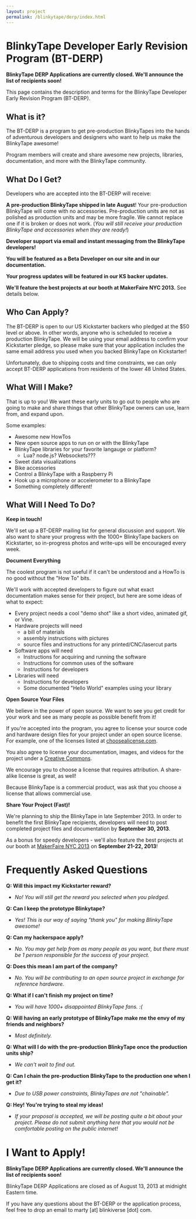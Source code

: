 ```yaml
---
layout: project
permalink: /blinkytape/derp/index.html
---
```


# BlinkyTape Developer Early Revision Program (BT-DERP)

**BlinkyTape DERP Applications are currently closed. We'll announce the
list of recipients soon!**

This page contains the description and terms for the BlinkyTape
Developer Early Revision Program (BT-DERP).

## What is it?

The BT-DERP is a program to get pre-production BlinkyTapes into the hands of
adventurous developers and designers who want to help us make the BlinkyTape
awesome!

Program members will create and share awesome new projects,
libraries, documentation, and more with the BlinkyTape community.

## What Do I Get?

Developers who are accepted into the BT-DERP will receive:

**A pre-production BlinkyTape shipped in late August**! Your pre-production
BlinkyTape will come with no accessories. Pre-production units are not as
polished as production units and may be more fragile. We cannot replace one if
it is broken or does not work. (*You will still receive your production BlinkyTape and accessories when they are ready!*)

**Developer support via email and instant messaging from the BlinkyTape developers!**

**You will be featured as a Beta Developer on our site and in our documentation.**

**Your progress updates will be featured in our KS backer updates.**

**We'll feature the best projects at our booth at MakerFaire NYC 2013.** See details below.

## Who Can Apply?

The BT-DERP is open to our US Kickstarter backers who pledged at the $50 level
or above.  In other words, anyone who is scheduled to receive a production BlinkyTape.
We will be using your email address to confirm your Kickstarter pledge, so
please make sure that your application includes the same email address you used
when you backed BlinkyTape on Kickstarter!

Unfortunately, due to shipping costs and time constraints, we can only accept
BT-DERP applications from residents of the lower 48 United States.

## What Will I Make?

That is up to you! We want these early units to go out to people who are going
to make and share things that other BlinkyTape owners can use, learn from, and
expand upon.

Some examples:

* Awesome new HowTos
* New open source apps to run on or with the BlinkyTape
* BlinkyTape libraries for your favorite langauge or platform?
	* Lua? node.js? Websockets???
* Sweet data visualizations
* Bike accessories
* Control a BlinkyTape with a Raspberry Pi
* Hook up a microphone or accelerometer to a BlinkyTape
* Something completely different!

## What Will I Need To Do?

**Keep in touch!**

We'll set up a BT-DERP mailing list for general discussion and support. We also
want to share your progress with the 1000+ BlinkyTape backers on Kickstarter, so
in-progress photos and write-ups will be encouraged every week.

**Document Everything**

The coolest program is not useful if it can't be understood and a HowTo is no
good without the "How To" bits.

We'll work with accepted developers to figure out what exact documentation makes
sense for their project, but here are some ideas of what to expect:

* Every project needs a cool "demo shot" like a short video, animated gif, or Vine.
* Hardware projects will need
	* a bill of materials
	* assembly instructions with pictures
	* source files and instructions for any printed/CNC/lasercut parts
* Software apps will need
	* Instructions for acquiring and running the software
	* Instructions for common uses of the software
	* Instructions for developers
* Libraries will need
	* Instructions for developers
	* Some documented "Hello World" examples using your library

**Open Source Your Files**

We believe in the power of open source. We want to see you get credit for your
work and see as many people as possible benefit from it!

If you're accepted into the program, you agree to license your source code and
hardware design files for your project under an open source license. For example,
one of the licenses listed at [choosealicense.com](http://choosealicense.com/).

You also agree to license your documentation, images, and videos for the project
under a [Creative Commons](http://creativecommons.org/choose/).

We encourage you to choose a license that requires attribution. A share-alike
license is great, as well!

Because BlinkyTape is a commercial product, was ask that you choose a license
that allows commercial use.

**Share Your Project (Fast)!**

We're planning to ship the BlinkyTape in late September 2013. In order to
benefit the first BlinkyTape recipients, developers will need to post completed
project files and documentation by **September 30, 2013**.

As a bonus for speedy developers - we'll also feature the best projects at our
booth at [MakerFaire NYC 2013](http://makerfaire.com/new-york-2013/) on
**September 21-22, 2013**!

# Frequently Asked Questions

**Q: Will this impact my Kickstarter reward?**

* *No! You will still get the reward you selected when you pledged.*

**Q: Can I keep the prototype Blinkytape?**

* *Yes! This is our way of saying "thank you" for making BlinkyTape awesome!*

**Q: Can my hackerspace apply?**

* *No. You may get help from as many people as you want, but there must be 1 person responsible for the success of your project.*

**Q: Does this mean I am part of the company?**

* *No. You will be contributing to an open source project in exchange for reference hardware.*

**Q: What if I can't finish my project on time?**

* *You will have 1000+ disappointed BlinkyTape fans. :(*

**Q: Will having an early prototype of BlinkyTape make me the envy of my friends and neighbors?**

* *Most definitely.*

**Q: What will I do with the pre-production BlinkyTape once the production units ship?**

* *We can't wait to find out.*

**Q: Can I chain the pre-production BlinkyTape to the production one when I get it?**

* *Due to USB power constraints, BlinkyTapes are not "chainable".*

**Q: Hey! You're trying to steal my ideas!**

* *If your proposal is accepted, we will be posting quite a bit about your
project. Please do not submit anything here that you would not be comfortable
posting on the public internet!*

# I Want to Apply!

**BlinkyTape DERP Applications are currently closed. We'll announce the
list of recipients soon!**

BlinkyTape DERP Applications are closed as of August 13, 2013 at midnight Eastern time.

If you have any questions about the BT-DERP or the application process, feel free to drop an email to marty \[at\] blinkiverse \[dot\] com.
